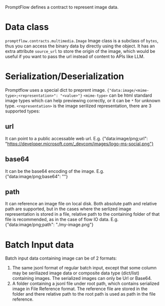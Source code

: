 PromptFlow defines a contract to represent image data.

# Data class
`promptflow.contracts.multimedia.Image`
Image class is a subclass of `bytes`, thus you can access the binary data by directly using the object. It has an extra attribute `source_url` to store the origin of the image, which would be useful if you want to pass the url instead of content to APIs like LLM.

# Serialization/Deserialization
Promptflow uses a special dict to preprent image.
`{"data:image/<mime-type>;<representation>": "<value>"}`
`<mime-type>` can be html standard image types which can help previewing correctly, or it can be `*` for unknown type.
`<representation>` is the image serilized representation, there are 3 supported types:

## url
It can point to a public accessable web url. E.g.
{"data:image/png;url": "https://developer.microsoft.com/_devcom/images/logo-ms-social.png"}

## base64
It can be the base64 encoding of the image. E.g.
{"data:image/png;base64": "<base64-string-of-the-image>"}

## path
It can reference an image file on local disk. Both absolute path and relative path are supported, but in the cases where the serlized image representation is stored in a file, relative path to the containing folder of that file is recommended, as in the case of flow IO data. E.g.
{"data:image/png;path": "./my-image.png"}

# Batch Input data
Batch input data containing image can be of 2 formats:
1. The same jsonl format of regular batch input, except that some column may be seriliazed image data or composite data type (dict/list) containing images. The serialized images can only be Url or Base64.
2. A folder containing a jsonl file under root path, which contains serialized image in File Reference format. The reference file are stored in the folder and there relative path to the root path is used as path in the file reference.
